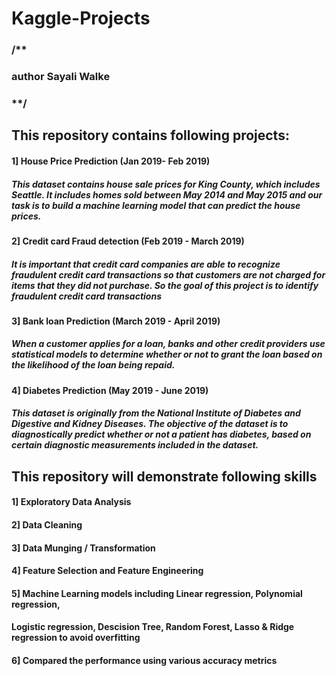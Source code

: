 # Kaggle-Projects
### /**

### author Sayali Walke

### **/

## This repository contains following projects:

#### 1] House Price Prediction (Jan 2019- Feb 2019)
##### This dataset contains house sale prices for King County, which includes Seattle. It includes homes sold between May 2014 and May 2015 and our task is to build a machine learning model that can predict the house prices.

#### 2] Credit card Fraud detection (Feb 2019 - March 2019)
##### It is important that credit card companies are able to recognize fraudulent credit card transactions so that customers are not charged for items that they did not purchase. So the goal of this project is to identify fraudulent credit card transactions

#### 3] Bank loan Prediction (March 2019 - April 2019)
##### When a customer applies for a loan, banks and other credit providers use statistical models to determine whether or not to grant the loan based on the likelihood of the loan being repaid. 

#### 4] Diabetes Prediction (May 2019 - June 2019)
##### This dataset is originally from the National Institute of Diabetes and Digestive and Kidney Diseases. The objective of the dataset is to diagnostically predict whether or not a patient has diabetes, based on certain diagnostic measurements included in the dataset.
 
 
## This repository will demonstrate following skills

#### 1] Exploratory Data Analysis  

#### 2] Data Cleaning

#### 3] Data Munging / Transformation

#### 4] Feature Selection and Feature Engineering

#### 5] Machine Learning models including Linear regression, Polynomial regression,
####   Logistic regression, Descision Tree, Random Forest, Lasso & Ridge regression to avoid overfitting
    
#### 6] Compared the performance using various accuracy metrics



